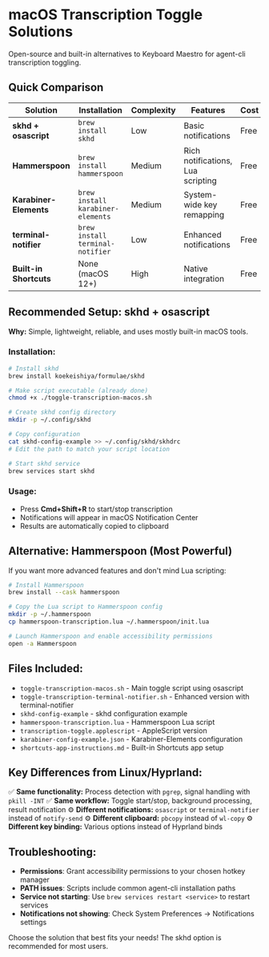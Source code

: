 # macOS Transcription Toggle Solutions

Open-source and built-in alternatives to Keyboard Maestro for agent-cli transcription toggling.

## Quick Comparison

| Solution | Installation | Complexity | Features | Cost |
|----------|--------------|------------|----------|------|
| **skhd + osascript** | `brew install skhd` | Low | Basic notifications | Free |
| **Hammerspoon** | `brew install hammerspoon` | Medium | Rich notifications, Lua scripting | Free |
| **Karabiner-Elements** | `brew install karabiner-elements` | Medium | System-wide key remapping | Free |
| **terminal-notifier** | `brew install terminal-notifier` | Low | Enhanced notifications | Free |
| **Built-in Shortcuts** | None (macOS 12+) | High | Native integration | Free |

## Recommended Setup: skhd + osascript

**Why:** Simple, lightweight, reliable, and uses mostly built-in macOS tools.

### Installation:
```bash
# Install skhd
brew install koekeishiya/formulae/skhd

# Make script executable (already done)
chmod +x ./toggle-transcription-macos.sh

# Create skhd config directory
mkdir -p ~/.config/skhd

# Copy configuration
cat skhd-config-example >> ~/.config/skhd/skhdrc
# Edit the path to match your script location

# Start skhd service
brew services start skhd
```

### Usage:
- Press **Cmd+Shift+R** to start/stop transcription
- Notifications will appear in macOS Notification Center
- Results are automatically copied to clipboard

## Alternative: Hammerspoon (Most Powerful)

If you want more advanced features and don't mind Lua scripting:

```bash
# Install Hammerspoon
brew install --cask hammerspoon

# Copy the Lua script to Hammerspoon config
mkdir -p ~/.hammerspoon
cp hammerspoon-transcription.lua ~/.hammerspoon/init.lua

# Launch Hammerspoon and enable accessibility permissions
open -a Hammerspoon
```

## Files Included:

- `toggle-transcription-macos.sh` - Main toggle script using osascript
- `toggle-transcription-terminal-notifier.sh` - Enhanced version with terminal-notifier
- `skhd-config-example` - skhd configuration example
- `hammerspoon-transcription.lua` - Hammerspoon Lua script
- `transcription-toggle.applescript` - AppleScript version
- `karabiner-config-example.json` - Karabiner-Elements configuration
- `shortcuts-app-instructions.md` - Built-in Shortcuts app setup

## Key Differences from Linux/Hyprland:

✅ **Same functionality:** Process detection with `pgrep`, signal handling with `pkill -INT`
✅ **Same workflow:** Toggle start/stop, background processing, result notification
⚙️ **Different notifications:** `osascript` or `terminal-notifier` instead of `notify-send`
⚙️ **Different clipboard:** `pbcopy` instead of `wl-copy`
⚙️ **Different key binding:** Various options instead of Hyprland binds

## Troubleshooting:

- **Permissions**: Grant accessibility permissions to your chosen hotkey manager
- **PATH issues**: Scripts include common agent-cli installation paths
- **Service not starting**: Use `brew services restart <service>` to restart services
- **Notifications not showing**: Check System Preferences → Notifications settings

Choose the solution that best fits your needs! The skhd option is recommended for most users.
